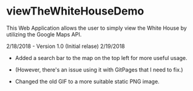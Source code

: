# viewTheWhiteHouseDemo
This Web Application allows the user to simply view the White House by utilizing the Google Maps API.

2/18/2018 - Version 1.0 (Initial relase)
2/19/2018 
- Added a search bar to the map on the top left for more useful usage.
* (However, there's an issue using it with GitPages that I need to fix.)
- Changed the old GIF to a more suitable static PNG image.
